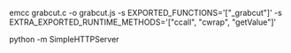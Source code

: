 
emcc grabcut.c -o grabcut.js -s EXPORTED_FUNCTIONS='["_grabcut"]' -s EXTRA_EXPORTED_RUNTIME_METHODS='["ccall", "cwrap", "getValue"]'

python -m SimpleHTTPServer